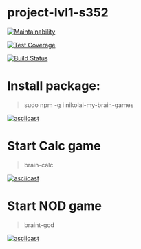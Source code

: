 # project-lvl1-s352
[![Maintainability](https://api.codeclimate.com/v1/badges/a99a88d28ad37a79dbf6/maintainability)](https://codeclimate.com/github/codeclimate/codeclimate/maintainability)

[![Test Coverage](https://api.codeclimate.com/v1/badges/a99a88d28ad37a79dbf6/test_coverage)](https://codeclimate.com/github/codeclimate/codeclimate/test_coverage)

[![Build Status](https://travis-ci.org/bombom70/project-lvl1-s352.svg?branch=master)](https://travis-ci.org/bombom70/project-lvl1-s352)

# Install package: # 
> sudo npm -g i nikolai-my-brain-games

[![asciicast](https://asciinema.org/a/OIUHb6gG1xQGaEIp9asiSlrtP.png)](https://asciinema.org/a/OIUHb6gG1xQGaEIp9asiSlrtP)


# Start Calc game #
> brain-calc

[![asciicast](https://asciinema.org/a/6lhAbXxX8rqoaYOWkgtFIttfx.png)](https://asciinema.org/a/6lhAbXxX8rqoaYOWkgtFIttfx)

# Start NOD game #
> braint-gcd

[![asciicast](https://asciinema.org/a/g4BAAuRf8HmoglXlKvapU2DcD.png)](https://asciinema.org/a/g4BAAuRf8HmoglXlKvapU2DcD)
